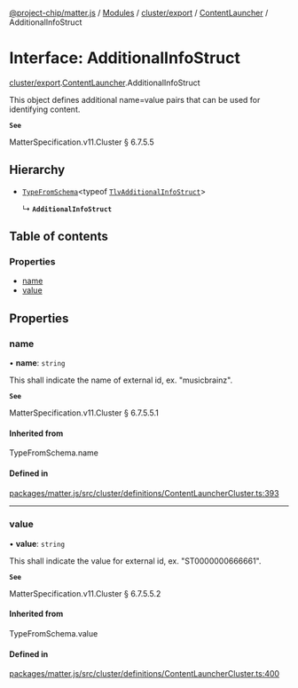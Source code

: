 [@project-chip/matter.js](../README.md) / [Modules](../modules.md) / [cluster/export](../modules/cluster_export.md) / [ContentLauncher](../modules/cluster_export.ContentLauncher.md) / AdditionalInfoStruct

# Interface: AdditionalInfoStruct

[cluster/export](../modules/cluster_export.md).[ContentLauncher](../modules/cluster_export.ContentLauncher.md).AdditionalInfoStruct

This object defines additional name=value pairs that can be used for identifying content.

**`See`**

MatterSpecification.v11.Cluster § 6.7.5.5

## Hierarchy

- [`TypeFromSchema`](../modules/tlv_export.md#typefromschema)\<typeof [`TlvAdditionalInfoStruct`](../modules/cluster_export.ContentLauncher.md#tlvadditionalinfostruct)\>

  ↳ **`AdditionalInfoStruct`**

## Table of contents

### Properties

- [name](cluster_export.ContentLauncher.AdditionalInfoStruct.md#name)
- [value](cluster_export.ContentLauncher.AdditionalInfoStruct.md#value)

## Properties

### name

• **name**: `string`

This shall indicate the name of external id, ex. "musicbrainz".

**`See`**

MatterSpecification.v11.Cluster § 6.7.5.5.1

#### Inherited from

TypeFromSchema.name

#### Defined in

[packages/matter.js/src/cluster/definitions/ContentLauncherCluster.ts:393](https://github.com/project-chip/matter.js/blob/6d3b6a5d957d88a9231d6ecab4bb41f8133112be/packages/matter.js/src/cluster/definitions/ContentLauncherCluster.ts#L393)

___

### value

• **value**: `string`

This shall indicate the value for external id, ex. "ST0000000666661".

**`See`**

MatterSpecification.v11.Cluster § 6.7.5.5.2

#### Inherited from

TypeFromSchema.value

#### Defined in

[packages/matter.js/src/cluster/definitions/ContentLauncherCluster.ts:400](https://github.com/project-chip/matter.js/blob/6d3b6a5d957d88a9231d6ecab4bb41f8133112be/packages/matter.js/src/cluster/definitions/ContentLauncherCluster.ts#L400)
